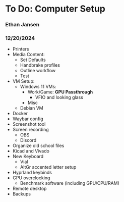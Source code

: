 # To Do: Computer Setup
### Ethan Jansen
### 12/20/2024

* Printers
* Media Content:
    * Set Defaults
    * Handbrake profiles
    * Outline workflow
    * Test
* VM Setup:
    * Windows 11 VMs:
        * Work/Game: **GPU Passthrough**
            * VFIO and looking glass
        * Misc
    * Debian VM
* Docker
* Waybar config
* Screenshot tool
* Screen recording
    * OBS
    * Discord
* Organize old school files
* Kicad and Vivado
* New Keyboard
    * Vial
    * AltGr accented letter setup
* Hyprland keybinds
* GPU overclocking
    * Benchmark software (including GPU/CPU/RAM)
* Remote desktop
* Backups
